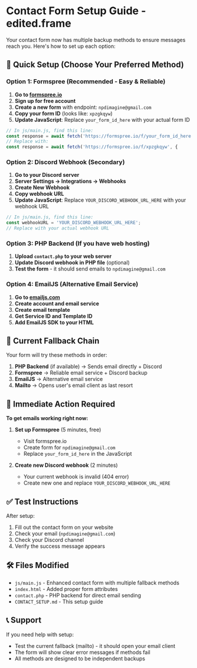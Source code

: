 # Contact Form Setup Guide - edited.frame

Your contact form now has multiple backup methods to ensure messages reach you. Here's how to set up each option:

## 🚀 Quick Setup (Choose Your Preferred Method)

### Option 1: Formspree (Recommended - Easy & Reliable)

1. **Go to [formspree.io](https://formspree.io)**
2. **Sign up for free account**
3. **Create a new form** with endpoint: `npdimagine@gmail.com`
4. **Copy your form ID** (looks like: `xpzgkqyw`)
5. **Update JavaScript**: Replace `your_form_id_here` with your actual form ID

```javascript
// In js/main.js, find this line:
const response = await fetch('https://formspree.io/f/your_form_id_here', {
// Replace with:
const response = await fetch('https://formspree.io/f/xpzgkqyw', {
```

### Option 2: Discord Webhook (Secondary)

1. **Go to your Discord server**
2. **Server Settings → Integrations → Webhooks**
3. **Create New Webhook**
4. **Copy webhook URL**
5. **Update JavaScript**: Replace `YOUR_DISCORD_WEBHOOK_URL_HERE` with your webhook URL

```javascript
// In js/main.js, find this line:
const webhookURL = 'YOUR_DISCORD_WEBHOOK_URL_HERE';
// Replace with your actual webhook URL
```

### Option 3: PHP Backend (If you have web hosting)

1. **Upload `contact.php` to your web server**
2. **Update Discord webhook in PHP file** (optional)
3. **Test the form** - it should send emails to `npdimagine@gmail.com`

### Option 4: EmailJS (Alternative Email Service)

1. **Go to [emailjs.com](https://emailjs.com)**
2. **Create account and email service**
3. **Create email template**
4. **Get Service ID and Template ID**
5. **Add EmailJS SDK to your HTML**

## 📧 Current Fallback Chain

Your form will try these methods in order:

1. **PHP Backend** (if available) → Sends email directly + Discord
2. **Formspree** → Reliable email service + Discord backup  
3. **EmailJS** → Alternative email service
4. **Mailto** → Opens user's email client as last resort

## 🎯 Immediate Action Required

**To get emails working right now:**

1. **Set up Formspree** (5 minutes, free)
   - Visit formspree.io
   - Create form for `npdimagine@gmail.com`
   - Replace `your_form_id_here` in the JavaScript

2. **Create new Discord webhook** (2 minutes)
   - Your current webhook is invalid (404 error)
   - Create new one and replace `YOUR_DISCORD_WEBHOOK_URL_HERE`

## ✅ Test Instructions

After setup:
1. Fill out the contact form on your website
2. Check your email (`npdimagine@gmail.com`)
3. Check your Discord channel
4. Verify the success message appears

## 🛠️ Files Modified

- `js/main.js` - Enhanced contact form with multiple fallback methods
- `index.html` - Added proper form attributes  
- `contact.php` - PHP backend for direct email sending
- `CONTACT_SETUP.md` - This setup guide

## 📞 Support

If you need help with setup:
- Test the current fallback (mailto) - it should open your email client
- The form will show clear error messages if methods fail
- All methods are designed to be independent backups
